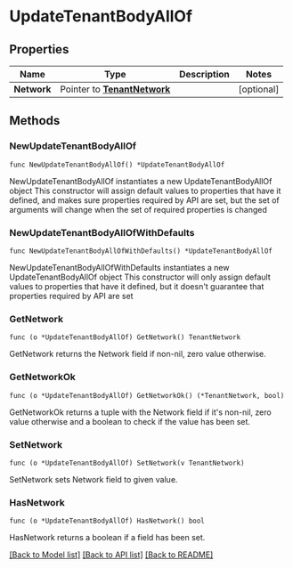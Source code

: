 # UpdateTenantBodyAllOf

## Properties

Name | Type | Description | Notes
------------ | ------------- | ------------- | -------------
**Network** | Pointer to [**TenantNetwork**](TenantNetwork.md) |  | [optional] 

## Methods

### NewUpdateTenantBodyAllOf

`func NewUpdateTenantBodyAllOf() *UpdateTenantBodyAllOf`

NewUpdateTenantBodyAllOf instantiates a new UpdateTenantBodyAllOf object
This constructor will assign default values to properties that have it defined,
and makes sure properties required by API are set, but the set of arguments
will change when the set of required properties is changed

### NewUpdateTenantBodyAllOfWithDefaults

`func NewUpdateTenantBodyAllOfWithDefaults() *UpdateTenantBodyAllOf`

NewUpdateTenantBodyAllOfWithDefaults instantiates a new UpdateTenantBodyAllOf object
This constructor will only assign default values to properties that have it defined,
but it doesn't guarantee that properties required by API are set

### GetNetwork

`func (o *UpdateTenantBodyAllOf) GetNetwork() TenantNetwork`

GetNetwork returns the Network field if non-nil, zero value otherwise.

### GetNetworkOk

`func (o *UpdateTenantBodyAllOf) GetNetworkOk() (*TenantNetwork, bool)`

GetNetworkOk returns a tuple with the Network field if it's non-nil, zero value otherwise
and a boolean to check if the value has been set.

### SetNetwork

`func (o *UpdateTenantBodyAllOf) SetNetwork(v TenantNetwork)`

SetNetwork sets Network field to given value.

### HasNetwork

`func (o *UpdateTenantBodyAllOf) HasNetwork() bool`

HasNetwork returns a boolean if a field has been set.


[[Back to Model list]](../README.md#documentation-for-models) [[Back to API list]](../README.md#documentation-for-api-endpoints) [[Back to README]](../README.md)


